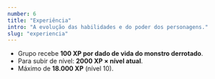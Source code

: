 ```yaml
---
number: 6
title: "Experiência"
intro: "A evolução das habilidades e do poder dos personagens."
slug: "experiencia"
---
```

- Grupo recebe **100 XP por dado de vida do monstro derrotado**.
- Para subir de nível: **2000 XP × nível atual**.
- Máximo de **18.000 XP** (nível 10).
